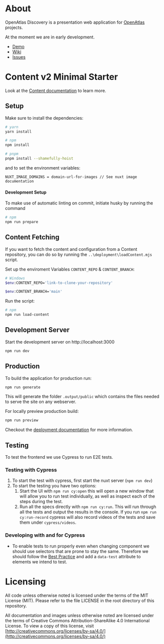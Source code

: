 # About

OpenAtlas Discovery is a presentation web application for
[OpenAtlas](https://openatlas.eu) projects.

At the moment we are in early development.
* [Demo](https://frontend-demo-dev.openatlas.eu/)
* [Wiki](https://redmine.openatlas.eu/projects/openatlas-discovery/wiki/Wiki)
* [Issues](https://redmine.openatlas.eu/projects/openatlas-discovery/issues)

# Content v2 Minimal Starter
Look at the [Content documentation](https://content-v2.nuxtjs.org/) to learn
more.

## Setup
Make sure to install the dependencies:

```bash
# yarn
yarn install

# npm
npm install

# pnpm
pnpm install --shamefully-hoist
```

and to set the environment variables:

```
NUXT_IMAGE_DOMAINS = domain-url-for-images // See nuxt image documentation
```

#### Development Setup
To make use of automatic linting on commit, initiate husky by running the command

```bash
# npm
npm run prepare
```

## Content Fetching

If you want to fetch the content and configuration from a Content repository, you can do so by running the `..\deployment\loadContent.mjs` script.

Set up the enviroment Variables `CONTENT_REPO` & `CONTENT_BRANCH`:

```bash
# Windows
$env:CONTENT_REPO='link-to-clone-your-repository'

$env:CONTENT_BRANCH='main'
```

Run the script:

```bash
# npm
npm run load-content
```

## Development Server
Start the development server on http://localhost:3000

```bash
npm run dev
```

## Production
To build the application for production run:

```bash
npm run generate
```
This will generate the folder `.output/public` which contains the files needed to serve the site on any webserver.

For locally preview production build:
```bash
npm run preview
```

Checkout the [deployment documentation](https://v3.nuxtjs.org/docs/deployment)
for more information.

## Testing

To test the frontend we use Cypress to run E2E tests.

### Testing with Cypress

1. To start the test with cypress, first start the nuxt server (`npm run dev`)
2. To start the testing you have two options:
	1. Start the UI with `npm run cy:open` this will open a new window that will allow you to run test individually, as well as inspect each of the steps during the test.
	2. Run all the specs directly with `npm run cy:run`. This will run through all the tests and output the results in the console. If you run `npm run cy:run-record` cypress will also record videos of the tests and save them under `cypress/videos`.

### Developing with and for Cypress

- To enable tests to run properly even when changing component we should use selectors that are prone to stay the same. Therefore we should follow the [Best Practice](https://docs.cypress.io/guides/references/best-practices#Selecting-Elements) and add a `data-test` attribute to elements we intend to test.

# Licensing
All code unless otherwise noted is licensed under the terms of the MIT License
(MIT). Please refer to the file LICENSE in the root directory of this
repository.

All documentation and images unless otherwise noted are licensed under the
terms of Creative Commons Attribution-ShareAlike 4.0 International License.
To view a copy of this license, visit
[http://creativecommons.org/licenses/by-sa/4.0/](http://creativecommons.org/licenses/by-sa/4.0/)
